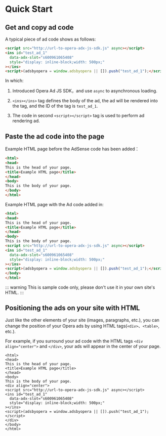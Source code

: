 # Quick Start

## Get and copy ad code

A typical piece of ad code shows as follows:

``` html
<script src="http://url-to-opera-adx-js-sdk.js" async></script>
<ins id="test_ad_1"
  data-adx-slot="s600961065408"
  style="display: inline-block;width: 500px;"
></ins>
<script>(adsbyopera = window.adsbyopera || []).push("test_ad_1");</script>
```

In which:

1. Introduced Opera Ad JS SDK，and use ```async``` to asynchronous loading.

2. ```<ins></ins>``` tag defines the body of the ad, the ad will be rendered into the tag, and the ID of the tag is ```test_ad_1```.

3. The code in second ```<script></script>``` tag is used to perform ad rendering ad.

## Paste the ad code into the page

Example HTML page before the AdSense code has been added：

``` html
<html>
<head>
This is the head of your page.
<title>Example HTML page</title>
</head>
<body>
This is the body of your page.
</body>
</html>
```

Example HTML page with the Ad code added in:

``` html
<html>
<head>
This is the head of your page.
<title>Example HTML page</title>
</head>
<body>
This is the body of your page.
<script src="http://url-to-opera-adx-js-sdk.js" async></script>
<ins id="test_ad_1"
  data-adx-slot="s600961065408"
  style="display: inline-block;width: 500px;"
></ins>
<script>(adsbyopera = window.adsbyopera || []).push("test_ad_1");</script>
</body>
</html>
```

::: warning
This is sample code only, please don't use it in your own site's HTML.
:::

## Positioning the ads on your site with HTML

Just like the other elements of your site (images, paragraphs, etc.), you can change the position of your Opera ads by using HTML tags(```<div>```、```<table>```, etc.).

For example, if you surround your ad code with the HTML tags ```<div align="center">``` and ```</div>```, your ads will appear in the center of your page.

``` html{8,15}
<html>
<head>
This is the head of your page.
<title>Example HTML page</title>
</head>
<body>
This is the body of your page.
<div align="center">
<script src="http://url-to-opera-adx-js-sdk.js" async></script>
<ins id="test_ad_1"
  data-adx-slot="s600961065408"
  style="display: inline-block;width: 500px;"
></ins>
<script>(adsbyopera = window.adsbyopera || []).push("test_ad_1");</script>
</div>
</body>
</html>
```
